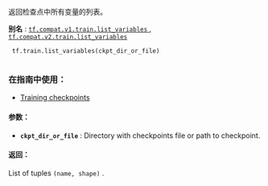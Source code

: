 返回检查点中所有变量的列表。

**别名** : [ `tf.compat.v1.train.list_variables` ](/api_docs/python/tf/train/list_variables), [ `tf.compat.v2.train.list_variables` ](/api_docs/python/tf/train/list_variables)

```
 tf.train.list_variables(ckpt_dir_or_file)
 
```

### 在指南中使用：
- [Training checkpoints](https://tensorflow.google.cn/guide/checkpoint)


#### 参数：
- **`ckpt_dir_or_file`** : Directory with checkpoints file or path to checkpoint.


#### 返回：
List of tuples  `(name, shape)` .

